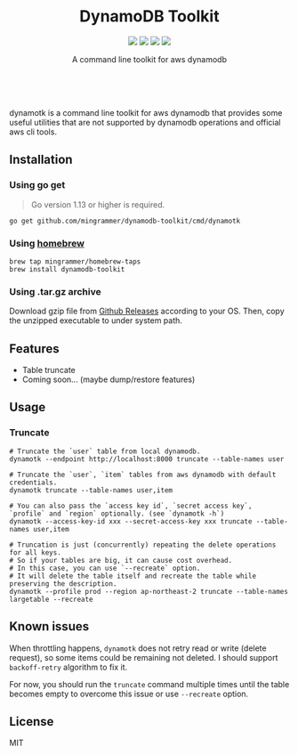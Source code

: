 <br><br>

<h1 align="center">DynamoDB Toolkit</h1>

<p align="center">
  <a href="/LICENSE"><img src="https://img.shields.io/badge/license-MIT-blue.svg"/></a>
  <a href="https://godoc.org/github.com/mingrammer/dynamodb-toolkit"><img src="https://godoc.org/github.com/mingrammer/dynamodb-toolkit?status.svg"/></a>
  <a href="https://goreportcard.com/report/github.com/mingrammer/dynamodb-toolkit"><img src="https://goreportcard.com/badge/github.com/mingrammer/dynamodb-toolkit"/></a>
  <a href="https://travis-ci.org/mingrammer/dynamodb-toolkit"><img src="https://travis-ci.org/mingrammer/dynamodb-toolkit.svg?branch=master"/></a>
</p>


<p align="center">
A command line toolkit for aws dynamodb
</p>

<br><br><br>

dynamotk is a command line toolkit for aws dynamodb that provides some useful utilities that are not supported by dynamodb operations and official aws cli tools.

## Installation

### Using go get

> Go version 1.13 or higher is required.

```
go get github.com/mingrammer/dynamodb-toolkit/cmd/dynamotk
```

### Using [homebrew](https://brew.sh)

```
brew tap mingrammer/homebrew-taps
brew install dynamodb-toolkit
```

### Using .tar.gz archive

Download gzip file from [Github Releases](https://github.com/mingrammer/dynamodb-toolkit/releases/latest) according to your OS. Then, copy the unzipped executable to under system path.

## Features

- Table truncate
- Coming soon... (maybe dump/restore features)

## Usage

### Truncate

```console
# Truncate the `user` table from local dynamodb.
dynamotk --endpoint http://localhost:8000 truncate --table-names user

# Truncate the `user`, `item` tables from aws dynamodb with default credentials.
dynamotk truncate --table-names user,item

# You can also pass the `access key id`, `secret access key`, `profile` and `region` optionally. (see `dynamotk -h`)
dynamotk --access-key-id xxx --secret-access-key xxx truncate --table-names user,item

# Truncation is just (concurrently) repeating the delete operations for all keys.
# So if your tables are big, it can cause cost overhead.
# In this case, you can use `--recreate` option.
# It will delete the table itself and recreate the table while preserving the description.
dynamotk --profile prod --region ap-northeast-2 truncate --table-names largetable --recreate
```

## Known issues

When throttling happens, `dynamotk` does not retry read or write (delete request), so some items could be remaining not deleted. I should support `backoff-retry` algorithm to fix it.

For now, you should run the `truncate` command multiple times until the table becomes empty to overcome this issue or use `--recreate` option.

## License

MIT
